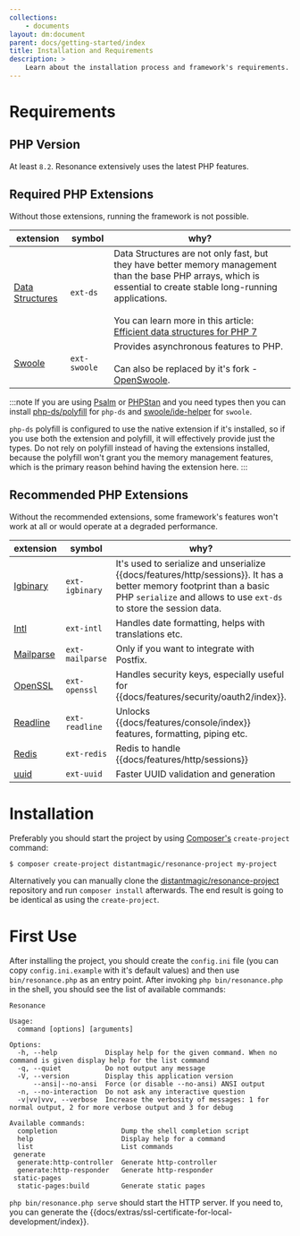 ```yaml
---
collections: 
    - documents
layout: dm:document
parent: docs/getting-started/index
title: Installation and Requirements
description: >
    Learn about the installation process and framework's requirements.
---
```


# Requirements

## PHP Version

At least `8.2`. Resonance extensively uses the latest PHP features.

## Required PHP Extensions

Without those extensions, running the framework is not possible.

extension | symbol | why?
-|-|-
[Data Structures](https://www.php.net/manual/en/book.ds.php) | `ext-ds` | Data Structures are not only fast, but they have better memory management than the base PHP arrays, which is essential to create stable long-running applications.<br><br>You can learn more in this article: [Efficient data structures for PHP 7](https://medium.com/@rtheunissen/efficient-data-structures-for-php-7-9dda7af674cd)
[Swoole](https://www.swoole.com/) | `ext-swoole` | Provides asynchronous features to PHP.<br><br>Can also be replaced by it's fork - [OpenSwoole](https://openswoole.com/).

:::note
If you are using [Psalm](https://psalm.dev/) or [PHPStan](https://phpstan.org/) 
and you need types then you can install 
[php-ds/polyfill](https://github.com/php-ds/polyfill) for `php-ds` and
[swoole/ide-helper](https://github.com/swoole/ide-helper) for `swoole`.

`php-ds` polyfill is configured to use the native extension if it's installed,
so if you use both the extension and polyfill, it will effectively provide just
the types. Do not rely on polyfill instead of having the extensions installed,
because the polyfill won't grant you the memory management features, which
is the primary reason behind having the extension here.
:::

## Recommended PHP Extensions

Without the recommended extensions, some framework's features won't work at all 
or would operate at a degraded performance.

extension | symbol | why?
-|-|-
[Igbinary](https://www.php.net/manual/en/book.igbinary.php) | `ext-igbinary` | It's used to serialize and unserialize {{docs/features/http/sessions}}. It has a better memory footprint than a basic PHP `serialize` and allows to use `ext-ds` to store the session data.
[Intl](https://www.php.net/manual/en/book.intl.php) | `ext-intl` | Handles date formatting, helps with translations etc.
[Mailparse](https://www.php.net/manual/en/book.mailparse.php) | `ext-mailparse` | Only if you want to integrate with Postfix.
[OpenSSL](https://datatracker.ietf.org/doc/html/rfc7519) | `ext-openssl` | Handles security keys, especially useful for {{docs/features/security/oauth2/index}}.
[Readline](https://www.php.net/manual/en/book.readline.php) | `ext-readline` | Unlocks {{docs/features/console/index}} features, formatting, piping etc.
[Redis](https://github.com/phpredis/phpredis) | `ext-redis` | Redis to handle {{docs/features/http/sessions}}
[uuid](https://pecl.php.net/package/uuid) | `ext-uuid` | Faster UUID validation and generation

# Installation

Preferably you should start the project by using 
[Composer's](https://getcomposer.org/) `create-project` command:

```shell
$ composer create-project distantmagic/resonance-project my-project
```

Alternatively you can manually clone the
[distantmagic/resonance-project](https://github.com/distantmagic/resonance-project)
repository and run `composer install` afterwards. The end result is going to be
identical as using the `create-project`.

# First Use

After installing the project, you should create the `config.ini` file 
(you can copy `config.ini.example` with it's default values) 
and then use `bin/resonance.php` as an entry 
point. After invoking `php bin/resonance.php` in the shell, you should see
the list of available commands:

```shell
Resonance

Usage:
  command [options] [arguments]

Options:
  -h, --help            Display help for the given command. When no command is given display help for the list command
  -q, --quiet           Do not output any message
  -V, --version         Display this application version
      --ansi|--no-ansi  Force (or disable --no-ansi) ANSI output
  -n, --no-interaction  Do not ask any interactive question
  -v|vv|vvv, --verbose  Increase the verbosity of messages: 1 for normal output, 2 for more verbose output and 3 for debug

Available commands:
  completion                Dump the shell completion script
  help                      Display help for a command
  list                      List commands
 generate
  generate:http-controller  Generate http-controller
  generate:http-responder   Generate http-responder
 static-pages
  static-pages:build        Generate static pages
```

`php bin/resonance.php serve` should start the HTTP server. If you need to, 
you can generate the {{docs/extras/ssl-certificate-for-local-development/index}}.
